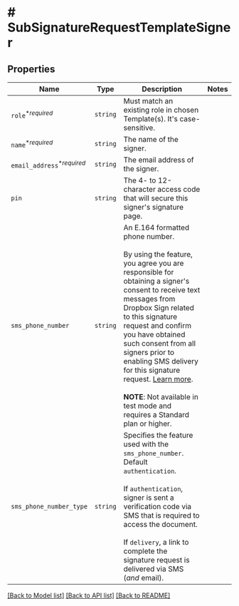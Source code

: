 # # SubSignatureRequestTemplateSigner



## Properties

Name | Type | Description | Notes
------------ | ------------- | ------------- | -------------
| `role`<sup>*_required_</sup> | ```string``` |  Must match an existing role in chosen Template(s). It&#39;s case-sensitive.  |  |
| `name`<sup>*_required_</sup> | ```string``` |  The name of the signer.  |  |
| `email_address`<sup>*_required_</sup> | ```string``` |  The email address of the signer.  |  |
| `pin` | ```string``` |  The 4- to 12-character access code that will secure this signer&#39;s signature page.  |  |
| `sms_phone_number` | ```string``` |  An E.164 formatted phone number.<br><br>By using the feature, you agree you are responsible for obtaining a signer&#39;s consent to receive text messages from Dropbox Sign related to this signature request and confirm you have obtained such consent from all signers prior to enabling SMS delivery for this signature request. [Learn more](https://faq.hellosign.com/hc/en-us/articles/15815316468877-Dropbox-Sign-SMS-tools-add-on).<br><br>**NOTE**: Not available in test mode and requires a Standard plan or higher.  |  |
| `sms_phone_number_type` | ```string``` |  Specifies the feature used with the `sms_phone_number`. Default `authentication`.<br><br>If `authentication`, signer is sent a verification code via SMS that is required to access the document.<br><br>If `delivery`, a link to complete the signature request is delivered via SMS (_and_ email).  |  |

[[Back to Model list]](../../README.md#models) [[Back to API list]](../../README.md#endpoints) [[Back to README]](../../README.md)
